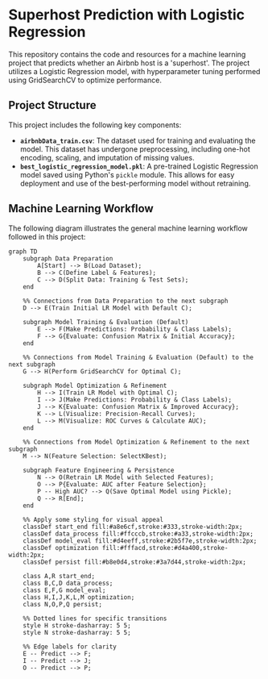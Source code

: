 # Superhost Prediction with Logistic Regression

This repository contains the code and resources for a machine learning project that predicts whether an Airbnb host is a 'superhost'. The project utilizes a Logistic Regression model, with hyperparameter tuning performed using GridSearchCV to optimize performance.

## Project Structure

This project includes the following key components:

* **`airbnbData_train.csv`**: The dataset used for training and evaluating the model. This dataset has undergone preprocessing, including one-hot encoding, scaling, and imputation of missing values.
* **`best_logistic_regression_model.pkl`**: A pre-trained Logistic Regression model saved using Python's `pickle` module. This allows for easy deployment and use of the best-performing model without retraining.

## Machine Learning Workflow

The following diagram illustrates the general machine learning workflow followed in this project:

```mermaid
graph TD
    subgraph Data Preparation
        A[Start] --> B(Load Dataset);
        B --> C(Define Label & Features);
        C --> D(Split Data: Training & Test Sets);
    end

    %% Connections from Data Preparation to the next subgraph
    D --> E(Train Initial LR Model with Default C);

    subgraph Model Training & Evaluation (Default)
        E --> F(Make Predictions: Probability & Class Labels);
        F --> G{Evaluate: Confusion Matrix & Initial Accuracy};
    end

    %% Connections from Model Training & Evaluation (Default) to the next subgraph
    G --> H(Perform GridSearchCV for Optimal C);

    subgraph Model Optimization & Refinement
        H --> I(Train LR Model with Optimal C);
        I --> J(Make Predictions: Probability & Class Labels);
        J --> K{Evaluate: Confusion Matrix & Improved Accuracy};
        K --> L(Visualize: Precision-Recall Curves);
        L --> M(Visualize: ROC Curves & Calculate AUC);
    end

    %% Connections from Model Optimization & Refinement to the next subgraph
    M --> N(Feature Selection: SelectKBest);

    subgraph Feature Engineering & Persistence
        N --> O(Retrain LR Model with Selected Features);
        O --> P{Evaluate: AUC after Feature Selection};
        P -- High AUC? --> Q(Save Optimal Model using Pickle);
        Q --> R[End];
    end

    %% Apply some styling for visual appeal
    classDef start_end fill:#a8e6cf,stroke:#333,stroke-width:2px;
    classDef data_process fill:#ffcccb,stroke:#a33,stroke-width:2px;
    classDef model_eval fill:#d4eeff,stroke:#2b5f7e,stroke-width:2px;
    classDef optimization fill:#fffacd,stroke:#d4a400,stroke-width:2px;
    classDef persist fill:#b8e0d4,stroke:#3a7d44,stroke-width:2px;

    class A,R start_end;
    class B,C,D data_process;
    class E,F,G model_eval;
    class H,I,J,K,L,M optimization;
    class N,O,P,Q persist;

    %% Dotted lines for specific transitions
    style H stroke-dasharray: 5 5;
    style N stroke-dasharray: 5 5;

    %% Edge labels for clarity
    E -- Predict --> F;
    I -- Predict --> J;
    O -- Predict --> P;
